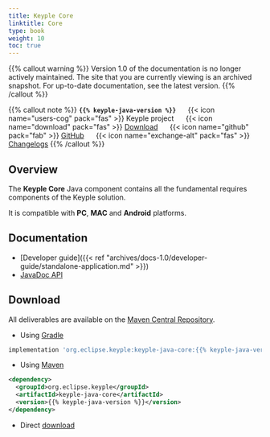 ```yaml
---
title: Keyple Core
linktitle: Core
type: book
weight: 10
toc: true
---
```

{{% callout warning %}}
Version 1.0 of the documentation is no longer actively maintained. The site that you are currently viewing is an archived snapshot. For up-to-date documentation, see the latest version.
{{% /callout %}}

{{% callout note %}}
**`{{% keyple-java-version %}}`**
&nbsp;&nbsp;&nbsp;&nbsp;&nbsp;{{< icon name="users-cog" pack="fas" >}}
Keyple project
&nbsp;&nbsp;&nbsp;&nbsp;&nbsp;{{< icon name="download" pack="fas" >}}
[Download](#download)
&nbsp;&nbsp;&nbsp;&nbsp;&nbsp;{{< icon name="github" pack="fab" >}}
[GitHub](https://github.com/eclipse-keyple/keyple-java/tree/master/java/component/keyple-core)
&nbsp;&nbsp;&nbsp;&nbsp;&nbsp;{{< icon name="exchange-alt" pack="fas" >}}
[Changelogs](https://github.com/eclipse-keyple/keyple-java/releases/)
{{% /callout %}}

## Overview

The **Keyple Core** Java component contains all the fundamental requires components of the Keyple solution.

It is compatible with **PC**, **MAC** and **Android** platforms.

## Documentation

* [Developer guide]({{< ref "archives/docs-1.0/developer-guide/standalone-application.md" >}})
* <a href="../../../../archives/docs-1.0/api-reference/java-api/keyple-java-core/{{% keyple-java-version %}}/index.html">JavaDoc API</a>

## Download

All deliverables are available on the [Maven Central Repository](https://search.maven.org/).

* Using [Gradle](https://gradle.org/)

```gradle
implementation 'org.eclipse.keyple:keyple-java-core:{{% keyple-java-version %}}'
```

* Using [Maven](https://maven.apache.org/)

```xml
<dependency>
  <groupId>org.eclipse.keyple</groupId>
  <artifactId>keyple-java-core</artifactId>
  <version>{{% keyple-java-version %}}</version>
</dependency>
```

* Direct [download](https://central.sonatype.dev/search?q=keyple-java-core)